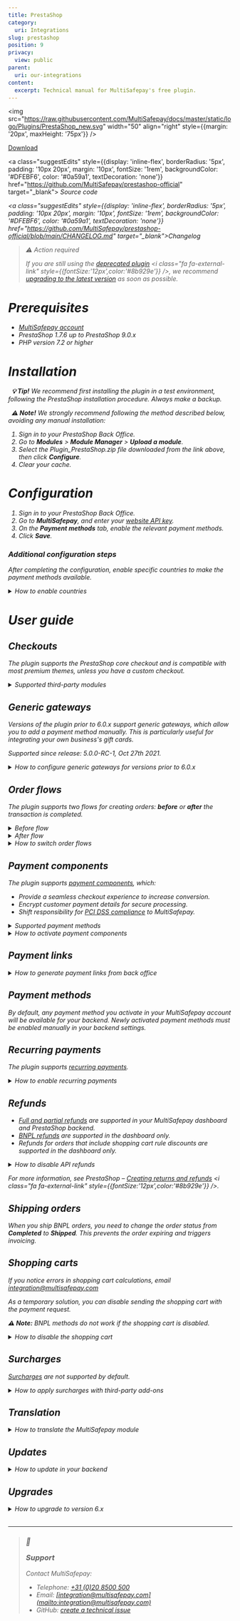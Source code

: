 ```yaml
---
title: PrestaShop
category:
  uri: Integrations
slug: prestashop
position: 9
privacy:
  view: public
parent:
  uri: our-integrations
content:
  excerpt: Technical manual for MultiSafepay's free plugin.
---
```


<img src="https://raw.githubusercontent.com/MultiSafepay/docs/master/static/logo/Plugins/PrestaShop_new.svg" width="50" align="right" style={{margin: '20px', maxHeight: '75px'}} />

<div style={{display: 'flex', flexWrap: 'wrap'}}>
  <a class="suggestEdits" style={{display: 'inline-flex', borderRadius: '5px', padding: '10px 20px', margin: '10px', fontSize: '1rem', backgroundColor: '#006ba1', color: '#ffffff', textDecoration: 'none'}} href="https://github.com/MultiSafepay/prestashop-official/releases/download/6.0.1/Plugin_PrestaShop_6.0.1.zip" target="_self"><span>Download</span><i class="icon icon-download" style={{marginLeft: '0.6em'}}> </i></a>

  <a class="suggestEdits" style={{display: 'inline-flex', borderRadius: '5px', padding: '10px 20px', margin: '10px', fontSize: '1rem', backgroundColor: '#DFEBF6', color: '#0a59a1', textDecoration: 'none'}} href="https://github.com/MultiSafepay/prestashop-official" target="_blank"><i class="icon-external-link" /> <span>Source code</span></a>

  <a class="suggestEdits" style={{display: 'inline-flex', borderRadius: '5px', padding: '10px 20px', margin: '10px', fontSize: '1rem', backgroundColor: '#DFEBF6', color: '#0a59a1', textDecoration: 'none'}} href="https://github.com/MultiSafepay/prestashop-official/blob/main/CHANGELOG.md" target="_blank"><span>Changelog</span></a>
</div>

> ⚠️ Action required
>
> If you are still using the <a href="https://github.com/MultiSafepay/prestashop" target="_blank">deprecated plugin</a> <i class="fa fa-external-link" style={{fontSize:'12px',color:'#8b929e'}} />, we recommend [upgrading to the latest version](#upgrades) as soon as possible.

# Prerequisites

* [MultiSafepay account](/docs/getting-started-guide/)
* PrestaShop 1.7.6 up to PrestaShop 9.0.x
* PHP version 7.2 or higher

# Installation

  **💡 Tip!** We recommend first installing the plugin in a test environment, following the PrestaShop installation procedure. Always make a backup.

  **⚠️ Note!** We strongly recommend following the method described below, avoiding any manual installation:

1. Sign in to your PrestaShop Back Office.
2. Go to **Modules** > **Module Manager** > **Upload a module**.
3. Select the Plugin\_PrestaShop.zip file downloaded from the link above, then click **Configure**.
4. Clear your cache.

# Configuration

1. Sign in to your PrestaShop Back Office.
2. Go to **MultiSafepay**, and enter your [website API key](/docs/sites/#site-id-api-key-and-security-code).
3. On the **Payment methods** tab, enable the relevant payment methods.
4. Click **Save**.

### Additional configuration steps

After completing the configuration, enable specific countries to make the payment methods available.

<details id="how-to-configure-countries">
  <summary>How to enable countries</summary>

  <br />

  1. Go to **Improve** > **Payment** > **Preferences** > **Country restrictions**.
  2. Select the checkbox to enable the relevant countries.
  3. Click **Save**.

  ***
</details>

# User guide

## Checkouts

The plugin supports the PrestaShop core checkout and is compatible with most premium themes, unless you have a custom checkout.

<details id="supported-third-party-modules">
  <summary>Supported third-party modules</summary>

  <br />

  The following third-party modules are supported:

  * <a href="https://addons.prestashop.com/en/express-checkout-process/8503-one-page-checkout-ps-easy-fast-intuitive.html" target="_blank">One-Page Checkout PS</a> <i class="fa fa-external-link" style={{fontSize:'12px',color:'#8b929e'}} />
  * <a href="https://addons.prestashop.com/en/express-checkout-process/42005-the-checkout.html" target="_blank">The Checkout</a> <i class="fa fa-external-link" style={{fontSize:'12px',color:'#8b929e'}} /> – Payment options must be set on separate pages in the plugin settings page.

  The Integration Team will do their best to provide support for third-party plugins and premium themes. Email [integration@multisafepay.com](mailto:integration@multisafepay.com)
</details>

## Generic gateways

Versions of the plugin prior to 6.0.x support generic gateways, which allow you to add a payment method manually. This is particularly useful for integrating your own business's gift cards.

Supported since release: 5.0.0-RC-1, Oct 27th 2021.

<details id="how-to-configure-generic-gateways">
  <summary>How to configure generic gateways for versions prior to 6.0.x</summary>

  <br />

  1. Sign in to your PrestaShop Back Office.
  2. Go to **MultiSafepay** > **Payment methods** > **Generic gateway**.
  3. Set the relevant [payment method gateway IDs](/reference/gateway-ids/) and the gateway icon.

  You can filter payment methods by:

  * Country
  * Currency
  * Customer group
  * Minimum and maximum amount
</details>

## Order flows

The plugin supports two flows for creating orders: **before** or **after** the transaction is completed.

<details id="before-flow">
  <summary>Before flow</summary>

  <br />

  By default, order confirmation emails are sent before the payment is finalized.\
  You can disable this feature.

  The status of abandoned payments changes to **Cancelled**.
</details>

<details id="after-flow">
  <summary>After flow</summary>

  <br />

  Orders are created via a MultiSafepay notification to PrestaShop using the `cart ID`. After completing payment, the customer is redirected to your order confirmation page.\
  If the notification hasn't been processed yet, a waiting page with a loader displays while the order is created.
</details>

<details id="how-to-switch-order-flows">
  <summary>How to switch order flows</summary>

  <br />

  To change the flow you are using, follow these steps:

  1. Sign in to your PrestaShop Back Office.
  2. Go to **MultiSafepay** > **General settings** tab.
  3. In the **Create order before payment** field, select the flow.
  4. Click **Save**.
</details>

## Payment components

The plugin supports [payment components](/docs/payment-components/), which:

* Provide a seamless checkout experience to increase <Glossary>conversion</Glossary>.
* Encrypt customer payment details for secure processing.
* Shift responsibility for [PCI DSS compliance](/docs/pci-dss/) to MultiSafepay.

<details id="supported-payment-methods">
  <summary>Supported payment methods</summary>

  <br />

  * Cards: Amex, Maestro, Mastercard, and Visa
  * <Glossary>BNPL</Glossary>: [Pay After Delivery installments](/docs/pay-after-delivery-installments)
</details>

<details id="how-to-activate-payment-components">
  <summary>How to activate payment components</summary>

  <br />

  1. Sign in to your PrestaShop Back Office.
  2. Go to **MultiSafepay** > **Payment methods** tab.
  3. Select the relevant payment methods.
  4. Set **Enable payment component** toggle to **Enabled**.
  5. Click **Save**.

  💬 Support: If you're new to accepting card payments, email a request to activate them to [risk@multisafepay.com](mailto:risk@multisafepay.com)

  **⚠️ Note:** If you have a custom checkout and encounter a conflict with the payment component, the Integration Team will do their best to provide support, but we can't guarantee compatibility in all cases.
</details>

## Payment links

<details id="how-to-generate-payment-links-for-backend-orders">
  <summary>How to generate payment links from back office</summary>

  <br />

  1. Sign in to your PrestaShop back office.
  2. Go to **Orders** > **Orders**.
  3. Click on **Add new order** in the top right corner.
  4. To add new order, follow all steps in PrestaShop 8 core reference page - see <a href="https://devdocs.prestashop-project.org/8/development/page-reference/back-office/order/add-new-order/" target="_blank"> PrestaShop back office page</a> <i class="fa fa-external-link" style={{fontSize:'12px',color:'#8b929e'}} /> <br />

  > **⚠️ Note:** To successfully generate payment links from the back office, ensure that you have followed the steps below:\
  > Under **Summary** section:
  >
  > * Select **MultiSafepay** as **Payment**.
  > * Select **MultiSafepay initialized** as **Order status**.
</details>

## Payment methods

By default, any payment method you activate in your MultiSafepay account will be available for your backend. Newly activated payment methods must be enabled manually in your <Glossary>backend</Glossary> settings.

## Recurring payments

The plugin supports [recurring payments](/docs/recurring-payments).

<details id="how-to-enable-recurring-payments">
  <summary>How to enable recurring payments</summary>

  <br />

  1. Sign in to your PrestaShop Back Office.
  2. Go to **MultiSafepay** > **Payment methods** tab.
  3. Select either the bundled card payments <Glossary>gateway</Glossary>, **or** select specific card.
  4. Set the **Enable tokenization** toggle to **Enabled**.
  5. Click **Save**.
</details>

## Refunds

* [Full and partial refunds](/docs/refund-payments/) are supported in your MultiSafepay dashboard and PrestaShop <Glossary>backend</Glossary>.
* [BNPL refunds](/docs/refund-payments#bnpl-refunds) are supported in the dashboard only.
* Refunds for orders that include shopping cart rule discounts are supported in the dashboard only.

<details id="how-to-disable-api-refunds">
  <summary>How to disable API refunds</summary>

  <br />

  By default, refunds initiated in your backend are automatically processed via our API, **except** for voucher refunds.

  To disable this, follow these steps:

  1. Sign in to your PrestaShop Back Office.
  2. Go to **MultiSafepay** > **Manage hooks**.
  3. Select **Display non-positionable hooks**.
  4. For **actionOrderSlipAdd**, select the three dots, and then click **Unhook**.
</details>

For more information, see PrestaShop – <a href="https://docs.prestashop-project.org/v.8-documentation/user-guide/selling/managing-orders/order-page-management/creating-returns-and-refunds" target="_blank">Creating returns and refunds</a> <i class="fa fa-external-link" style={{fontSize:'12px',color:'#8b929e'}} />.

## Shipping orders

When you ship <Glossary>BNPL</Glossary> orders, you need to change the <Glossary>order status</Glossary> from **Completed** to **Shipped**. This prevents the order expiring and triggers invoicing.

## Shopping carts

If you notice errors in shopping cart calculations, email [integration@multisafepay.com](mailto:integration@multisafepay.com)

As a temporary solution, you can disable sending the shopping cart with the payment request.

**⚠️ Note:** <Glossary>BNPL</Glossary> methods do not work if the shopping cart is disabled.

<details id="how-to-disable-the-shopping-cart">
  <summary>How to disable the shopping cart</summary>

  <br />

  1. Sign in to your PrestaShop Back Office.
  2. Go to **MultiSafepay** > **General settings** tab.
  3. Set the **Disable Shopping Cart** toggle to **Enabled**.
  4. Click **Save**.
</details>

## Surcharges

[Surcharges](/docs/surcharges/) are not supported by default.

<details id="how-to-apply-surcharges-with-third-party-add-ons">
  <summary>How to apply surcharges with third-party add-ons</summary>

  <br />

  There are several <a href="https://addons.prestashop.com/en/search?search_query=surcharge" target="_blank">third-party add-ons</a> <i class="fa fa-external-link" style={{fontSize:'12px',color:'#8b929e'}} /> available. However, we can't guarantee compatibility with our plugin. Make sure that you test them carefully before installing.

  > ⚠️ **Attention Dutch merchants**
  >
  > We strongly recommend **not** applying surcharges to <Glossary>BNPL</Glossary> methods. This is now considered providing credit under the Wet op het consumentenkrediet and article 7:57 of the Burgerlijk Wetboek, and requires a permit from the Authority for Financial Markets (AFM).
</details>

## Translation

<details id="how-to-translate-the-multisafepay-module">
  <summary>How to translate the MultiSafepay module</summary>

  <br />

  To translate elements of the MultiSafepay module in the plugin, follow these steps:

  1. Sign in to your PrestaShop Back Office.
  2. Go to **International** > **Translations**.
  3. On the **Modify translations** tab, from the **Type of translation** list, select **Installed module translations**.
  4. Select the **MultiSafepay** module and the **Language**, and then click **Modify**.
  5. Enter the required translations, and then click **Save**.

  To translate the names of payment methods:

  1. Go to **MultiSafepay** > **Payment methods**.
  2. Select the payment method you want to translate.
  3. Make sure the **Title** field is empty.
</details>

## Updates

<details id="how-to-update-in-your-backend">
  <summary>How to update in your backend</summary>

  <br />

    **💡 Tip!** Make sure you have a backup of your production environment, and that you test the plugin in a staging environment.

  1. Download the plugin again above.
  2. Follow the [Installation](/docs/prestashop#installation) instructions.
</details>

## Upgrades

<details id="how-to-upgrade-to-version-6">
  <summary>How to upgrade to version 6.x</summary>

  <br />

  We recommend upgrading to version 6.x from older versions.

  1. Go to **Modules** > **Module manager** > **MultiSafepay** > **Configure**.
  2. On the **Payment methods** tab, set all payment methods to **Off**.
  3. Install and configure the new plugin following the instructions below.
  4. Only uninstall the older plugin when you're sure that orders created with the new plugin are being processed successfully.

  If upgrading from 6.x to a newer version, see [Updates](/docs/prestashop#updates).
</details>

<br />

***

<blockquote class="callout callout_info">
  <h3 class="callout-heading false">
    <span class="callout-icon">💬</span>
    <p>Support</p>
  </h3>

  <p>Contact MultiSafepay:</p>

  <ul>
    <li>Telephone: <a href="tel:+310208500500">+31 (0)20 8500 500</a></li>
    <li>Email: <a href="mailto:integration@multisafepay.com">[integration@multisafepay.com](mailto:integration@multisafepay.com)</a></li>
    <li>GitHub: <a href="https://github.com/MultiSafepay/prestashop-official/issues" target="_blank"> create a technical issue</a></li>
  </ul>
</blockquote>
